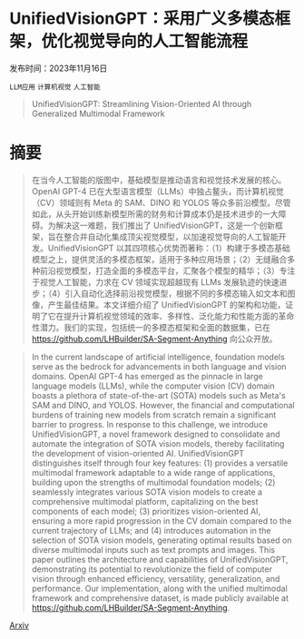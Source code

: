 # UnifiedVisionGPT：采用广义多模态框架，优化视觉导向的人工智能流程

发布时间：2023年11月16日

`LLM应用` `计算机视觉` `人工智能`

> UnifiedVisionGPT: Streamlining Vision-Oriented AI through Generalized Multimodal Framework

# 摘要

> 在当今人工智能的版图中，基础模型是推动语言和视觉技术发展的核心。OpenAI GPT-4 已在大型语言模型（LLMs）中独占鳌头，而计算机视觉（CV）领域则有 Meta 的 SAM、DINO 和 YOLOS 等众多前沿模型。尽管如此，从头开始训练新模型所需的财务和计算成本仍是技术进步的一大障碍。为解决这一难题，我们推出了 UnifiedVisionGPT，这是一个创新框架，旨在整合并自动化集成顶尖视觉模型，以加速视觉导向的人工智能开发。UnifiedVisionGPT 以其四项核心优势而著称：（1）构建于多模态基础模型之上，提供灵活的多模态框架，适用于多种应用场景；（2）无缝融合多种前沿视觉模型，打造全面的多模态平台，汇聚各个模型的精华；（3）专注于视觉人工智能，力求在 CV 领域实现超越现有 LLMs 发展轨迹的快速进步；（4）引入自动化选择前沿视觉模型，根据不同的多模态输入如文本和图像，产生最佳结果。本文详细介绍了 UnifiedVisionGPT 的架构和功能，证明了它在提升计算机视觉领域的效率、多样性、泛化能力和性能方面的革命性潜力。我们的实现，包括统一的多模态框架和全面的数据集，已在 https://github.com/LHBuilder/SA-Segment-Anything 向公众开放。

> In the current landscape of artificial intelligence, foundation models serve as the bedrock for advancements in both language and vision domains. OpenAI GPT-4 has emerged as the pinnacle in large language models (LLMs), while the computer vision (CV) domain boasts a plethora of state-of-the-art (SOTA) models such as Meta's SAM and DINO, and YOLOS. However, the financial and computational burdens of training new models from scratch remain a significant barrier to progress. In response to this challenge, we introduce UnifiedVisionGPT, a novel framework designed to consolidate and automate the integration of SOTA vision models, thereby facilitating the development of vision-oriented AI. UnifiedVisionGPT distinguishes itself through four key features: (1) provides a versatile multimodal framework adaptable to a wide range of applications, building upon the strengths of multimodal foundation models; (2) seamlessly integrates various SOTA vision models to create a comprehensive multimodal platform, capitalizing on the best components of each model; (3) prioritizes vision-oriented AI, ensuring a more rapid progression in the CV domain compared to the current trajectory of LLMs; and (4) introduces automation in the selection of SOTA vision models, generating optimal results based on diverse multimodal inputs such as text prompts and images. This paper outlines the architecture and capabilities of UnifiedVisionGPT, demonstrating its potential to revolutionize the field of computer vision through enhanced efficiency, versatility, generalization, and performance. Our implementation, along with the unified multimodal framework and comprehensive dataset, is made publicly available at https://github.com/LHBuilder/SA-Segment-Anything.

[Arxiv](https://arxiv.org/abs/2311.10125)